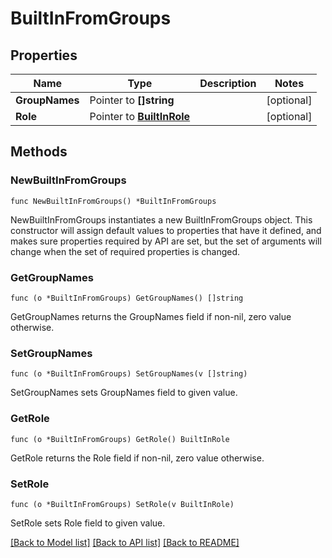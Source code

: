 # BuiltInFromGroups

## Properties

Name | Type | Description | Notes
------------ | ------------- | ------------- | -------------
**GroupNames** | Pointer to **[]string** |  | [optional] 
**Role** | Pointer to [**BuiltInRole**](BuiltInRole.md) |  | [optional] 

## Methods

### NewBuiltInFromGroups

`func NewBuiltInFromGroups() *BuiltInFromGroups`

NewBuiltInFromGroups instantiates a new BuiltInFromGroups object.
This constructor will assign default values to properties that have it defined,
and makes sure properties required by API are set, but the set of arguments
will change when the set of required properties is changed.

### GetGroupNames

`func (o *BuiltInFromGroups) GetGroupNames() []string`

GetGroupNames returns the GroupNames field if non-nil, zero value otherwise.

### SetGroupNames

`func (o *BuiltInFromGroups) SetGroupNames(v []string)`

SetGroupNames sets GroupNames field to given value.

### GetRole

`func (o *BuiltInFromGroups) GetRole() BuiltInRole`

GetRole returns the Role field if non-nil, zero value otherwise.

### SetRole

`func (o *BuiltInFromGroups) SetRole(v BuiltInRole)`

SetRole sets Role field to given value.


[[Back to Model list]](../README.md#documentation-for-models) [[Back to API list]](../README.md#documentation-for-api-endpoints) [[Back to README]](../README.md)


